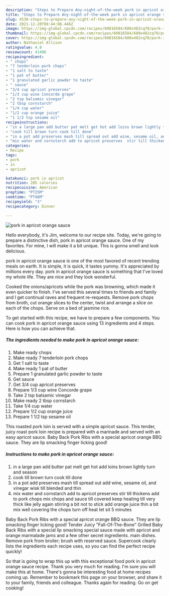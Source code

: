 ```yaml
---
description: "Steps to Prepare Any-night-of-the-week pork in apricot orange sauce"
title: "Steps to Prepare Any-night-of-the-week pork in apricot orange sauce"
slug: 4530-steps-to-prepare-any-night-of-the-week-pork-in-apricot-orange-sauce
date: 2021-12-20T08:44:08.446Z
image: https://img-global.cpcdn.com/recipes/60816584/680x482cq70/pork-in-apricot-orange-sauce-recipe-main-photo.jpg
thumbnail: https://img-global.cpcdn.com/recipes/60816584/680x482cq70/pork-in-apricot-orange-sauce-recipe-main-photo.jpg
cover: https://img-global.cpcdn.com/recipes/60816584/680x482cq70/pork-in-apricot-orange-sauce-recipe-main-photo.jpg
author: Nathaniel Allison
ratingvalue: 4.8
reviewcount: 41496
recipeingredient:
- " chops"
- "7 tenderloin pork chops"
- "1 salt to taste"
- "1 pat of butter"
- "1 granulated garlic powder to taste"
- " sauce"
- "3/4 cup apricot preserves"
- "1/3 cup wine Concorde grape"
- "2 tsp balsamic vinegar"
- "2 tbsp cornstarch"
- "1/4 cup water"
- "1/2 cup orange juice"
- "1 1/2 tsp sesame oil"
recipeinstructions:
- "in a large pan add butter pat melt get hot add loins brown lightly turn and season"
- "cook till brown turn cook till done"
- "in a pot add preserves mash till spread out add wine, sesame oil, and vinegar wisk till blended and thin"
- "mix water and cornstarch add to apricot preserves  stir till thickens add to pork chops mix chops and sauce till covered keep heating till very thick like jelly again stirring a bit not to stick add orange juice thin a bit mix well covering the chops turn off heat  let sit 5 minutes"
categories:
- Recipe
tags:
- pork
- in
- apricot

katakunci: pork in apricot 
nutrition: 285 calories
recipecuisine: American
preptime: "PT25M"
cooktime: "PT46M"
recipeyield: "3"
recipecategory: Dinner

---
```



![pork in apricot orange sauce](https://img-global.cpcdn.com/recipes/60816584/680x482cq70/pork-in-apricot-orange-sauce-recipe-main-photo.jpg)

Hello everybody, it's Jim, welcome to our recipe site. Today, we're going to prepare a distinctive dish, pork in apricot orange sauce. One of my favorites. For mine, I will make it a bit unique. This is gonna smell and look delicious.

pork in apricot orange sauce is one of the most favored of recent trending meals on earth. It is simple, it is quick, it tastes yummy. It's appreciated by millions every day. pork in apricot orange sauce is something that I've loved my whole life. They are nice and they look wonderful.

Cooked the onions/apricots while the pork was browning, which made it even quicker to finish. I&#39;ve served this several times to friends and family and I get continual raves and frequent re-requests. Remove pork chops from broth, cut orange slices to the center, twist and arrange a slice on each of the chops. Serve on a bed of jasmine rice.


To get started with this recipe, we have to prepare a few components. You can cook pork in apricot orange sauce using 13 ingredients and 4 steps. Here is how you can achieve that.

<!--inarticleads1-->

##### The ingredients needed to make pork in apricot orange sauce:

1. Make ready  chops
1. Make ready 7 tenderloin pork chops
1. Get 1 salt to taste
1. Make ready 1 pat of butter
1. Prepare 1 granulated garlic powder to taste
1. Get  sauce
1. Get 3/4 cup apricot preserves
1. Prepare 1/3 cup wine Concorde grape
1. Take 2 tsp balsamic vinegar
1. Make ready 2 tbsp cornstarch
1. Take 1/4 cup water
1. Prepare 1/2 cup orange juice
1. Prepare 1 1/2 tsp sesame oil


This roasted pork loin is served with a simple apricot sauce. This tender, juicy roast pork loin recipe is prepared with a marinade and served with an easy apricot sauce. Baby Back Pork Ribs with a special apricot orange BBQ sauce. They are lip smacking finger licking good! 

<!--inarticleads2-->

##### Instructions to make pork in apricot orange sauce:

1. in a large pan add butter pat melt get hot add loins brown lightly turn and season
1. cook till brown turn cook till done
1. in a pot add preserves mash till spread out add wine, sesame oil, and vinegar wisk till blended and thin
1. mix water and cornstarch add to apricot preserves  stir till thickens add to pork chops mix chops and sauce till covered keep heating till very thick like jelly again stirring a bit not to stick add orange juice thin a bit mix well covering the chops turn off heat  let sit 5 minutes


Baby Back Pork Ribs with a special apricot orange BBQ sauce. They are lip smacking finger licking good! Tender Juicy &#34;Fall-Of-The-Bone&#34; Grilled Baby Back Ribs with a special lip smacking special sauce made with apricot and orange marmalade jams and a few other secret ingredients. main dishes. Remove pork from broiler; brush with reserved sauce. Supercook clearly lists the ingredients each recipe uses, so you can find the perfect recipe quickly! 

So that is going to wrap this up with this exceptional food pork in apricot orange sauce recipe. Thank you very much for reading. I'm sure you will make this at home. There's gonna be interesting food at home recipes coming up. Remember to bookmark this page on your browser, and share it to your family, friends and colleague. Thanks again for reading. Go on get cooking!
